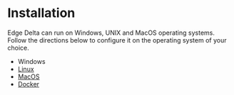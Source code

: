 # Installation

Edge Delta can run on Windows, UNIX and MacOS operating systems. Follow the directions below to configure it on the operating system of your choice.

* Windows
* [Linux](https://docs.edgedelta.com/configuration/linux)
* [MacOS](https://docs.edgedelta.com/configuration/macos)
* [Docker](https://docs.edgedelta.com/configuration/docker)

